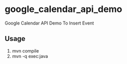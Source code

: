 # google_calendar_api_demo

Google Calendar API Demo To Insert Event

## Usage
1. mvn compile
2. mvn -q exec:java

